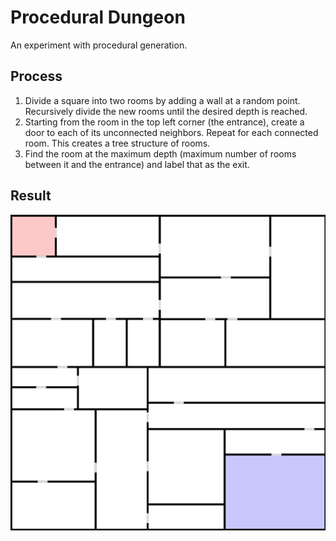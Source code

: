 # Procedural Dungeon

An experiment with procedural generation.

## Process
1. Divide a square into two rooms by adding a wall at a random point.
   Recursively divide the new rooms until the desired depth is reached.
1. Starting from the room in the top left corner (the entrance), create a door to each of its unconnected neighbors.
   Repeat for each connected room. This creates a tree structure of rooms.
1. Find the room at the maximum depth (maximum number of rooms between it and the entrance) and label that as the exit.

## Result
![dungeon](dungeon.png)
